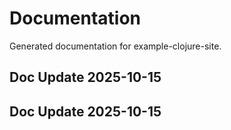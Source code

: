 # Documentation

Generated documentation for example-clojure-site.

## Doc Update 2025-10-15

## Doc Update 2025-10-15
